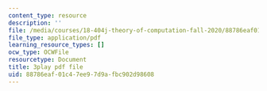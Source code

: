 ```yaml
---
content_type: resource
description: ''
file: /media/courses/18-404j-theory-of-computation-fall-2020/88786eaf01c47ee97d9afbc902d98608_N32bnUliSzo.pdf
file_type: application/pdf
learning_resource_types: []
ocw_type: OCWFile
resourcetype: Document
title: 3play pdf file
uid: 88786eaf-01c4-7ee9-7d9a-fbc902d98608
---
```

